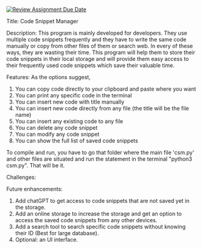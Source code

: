 [![Review Assignment Due Date](https://classroom.github.com/assets/deadline-readme-button-24ddc0f5d75046c5622901739e7c5dd533143b0c8e959d652212380cedb1ea36.svg)](https://classroom.github.com/a/NTOOU2-8)

Title: Code Snippet Manager

Description: This program is mainly developed for developers. They use multiple code snippets frequently and they have to write the same code manually or copy from other files of them or search web. In every of these ways, they are wasting their time. 
This program will help them to store their code snippets in their local storage and will provide them easy access to their frequently used code snippets which save their valuable time.

Features: 
As the options suggest,
1. You can copy code directly to your clipboard and paste where you want
2. You can print any specific code in the terminal
3. You can insert new code with title manually
4. You can insert new code directly from any file (the title will be the file name)
5. You can insert any existing code to any file
6. You can delete any code snippet
7. You can modify any code snippet
8. You can show the full list of saved code snippets

To compile and run, you have to go that folder where the main file 'csm.py' and other files are situated and run the statement in the terminal "python3 csm.py". That will be it.

Challenges: 

Future enhancements:
1. Add chatGPT to get access to code snippets that are not saved yet in the storage.
2. Add an online storage to increase the storage and get an option to access the saved code snippets from any other devices.
3. Add a search tool to search specific code snippets without knowing their ID (Best for large database).
4. Optional: an UI interface.
